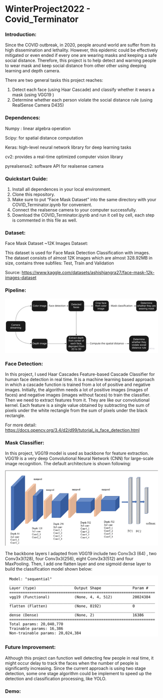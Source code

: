 # WinterProject2022 - Covid_Terminator

### Introduction:

Since the COVID outbreak, in 2020, people around world are suffer from its high dissemination and lethality. However, this epidemic could be effectively mitigated or even ended if every one are wearing masks and keeping a safe social distance. Therefore, this project is to help detect and warning people to wear mask and keep social distance from other other using deeping learning and depth camera.

There are two general tasks this project reaches:

1. Detect each face (using Haar Cascade) and classify whether it wears a mask (using VGG19 )
2. Determine whether each person violate the social distance rule (using RealSense Camera D435)



### Dependences: 

Numpy : linear algebra operation

Scipy: for spatial distance computation

Keras:  high-level neural network library for deep learning tasks

cv2: provides a real-time optimized computer vision library

pyrealsense2: software API for realsense camera



### Quickstart Guide:

1. Install all dependences in your local environment.
2. Clone this repository.
3. Make sure to put “Face Mask Dataset” into the same directory with your COVID_Terminator.ipynb for convenient.
4. Connect the realsense camera to your computer successfully.
5. Download the COVID_Terminator.ipynb and run it cell by cell, each step is commented in this file as well.



### Dataset:

Face Mask Dataset ~12K Images Dataset:

This dataset is used for Face Mask Detection Classification with images. The dataset consists of almost 12K images which are almost 328.92MB in size, contains three subfiles: Test, Train and Validation

Source: https://www.kaggle.com/datasets/ashishjangra27/face-mask-12k-images-dataset



### Pipeline:

![pipeline](pipeline.jpg)



### Face Detection:

In this project, I used Haar Cascades Feature-based Cascade Classifier for human face detection in real time. It is a machine learning based approach in which a cascade function is trained from a lot of positive and negative images. Initially, the algorithm needs a lot of positive images (images of faces) and negative images (images without faces) to train the classifier. Then we need to extract features from it. They are like our convolutional kernel. Each feature is a single value obtained by subtracting the sum of pixels under the white rectangle from the sum of pixels under the black rectangle.

For more detail: https://docs.opencv.org/3.4/d2/d99/tutorial_js_face_detection.html



### Mask Classifier:

In this project, VGG19 model is used as backbone for feature extraction. VGG19 is a very deep Convolutional Neural Network (CNN) for large-scale image recognition. The default architecture is shown following: 

![VGG19](VGG19.png)

The backbone layers I adapted from VGG19 include two Conv3x3 (64) , two Conv3x3(128), four Conv3x3(256), eight Conv3x3(512) and four MaxPooling. Then, I add one flatten layer and one sigmoid dense layer to build the classification model shown below:

![model](model.png)



### Future Improvement:

Although this project can function well detecting few people in real time, it might occur delay to track the faces when the number of people is significantly increasing. Since the current approach is using two stage detection, some one stage algorithm could be implement to speed up the detection and classification processing, like YOLO.



### Demo:



 